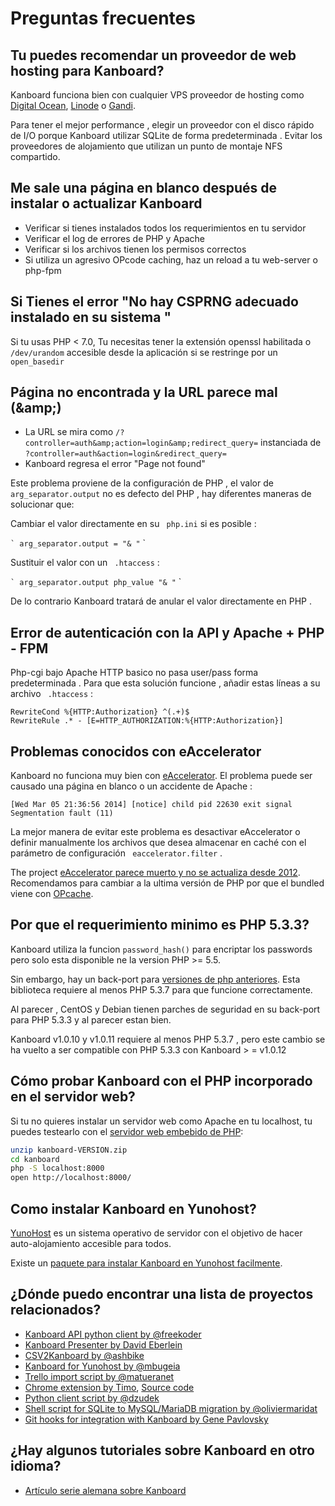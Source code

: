 Preguntas frecuentes
==========================

Tu puedes recomendar un proveedor de web hosting para Kanboard?
---------------------------------------------------------------

Kanboard funciona bien con cualquier VPS proveedor de hosting como [Digital Ocean](https://www.digitalocean.com/?refcode=4b541f47aae4),
[Linode](https://www.linode.com/?r=4e381ac8a61116f40c60dc7438acc719610d8b11) o [Gandi](https://www.gandi.net/).

Para tener el mejor performance , elegir un proveedor con el disco rápido de I/O porque Kanboard utilizar SQLite de forma predeterminada .
Evitar los proveedores de alojamiento que utilizan un punto de montaje NFS compartido.


Me sale una página en blanco después de instalar o actualizar Kanboard
----------------------------------------------------------------------

- Verificar si tienes instalados todos los requerimientos en tu servidor
- Verificar el log de errores de PHP y Apache
- Verificar si los archivos tienen los permisos correctos
- Si utiliza un agresivo OPcode caching, haz un reload a tu  web-server o php-fpm


Si Tienes el error "No hay CSPRNG adecuado instalado en su sistema "
-----------------------------------------------------------------------

Si tu usas PHP < 7.0, Tu necesitas tener la extensión openssl habilitada o `/dev/urandom`  accesible desde la aplicación si se
restringe por un `open_basedir` 


Página no encontrada y la URL parece mal (&amp;amp;)
--------------------------------------------------

- La URL se mira como `/?controller=auth&amp;action=login&amp;redirect_query=` instanciada de `?controller=auth&action=login&redirect_query=`
- Kanboard regresa el error "Page not found"

Este problema proviene de la configuración de PHP , el valor de ` arg_separator.output` no es defecto del PHP , hay diferentes maneras de solucionar que:

Cambiar el valor directamente en su ` php.ini` si es posible :

`` `
arg_separator.output = "& "
`` `

Sustituir el valor con un ` .htaccess` :

`` `
arg_separator.output php_value "& "
`` `

De lo contrario Kanboard tratará de anular el valor directamente en PHP .


Error de autenticación con la API y Apache + PHP - FPM
--------------------------------------------------------

Php-cgi bajo Apache HTTP basico no pasa user/pass forma predeterminada .
Para que esta solución funcione , añadir estas líneas a su archivo ` .htaccess` :

```
RewriteCond %{HTTP:Authorization} ^(.+)$
RewriteRule .* - [E=HTTP_AUTHORIZATION:%{HTTP:Authorization}]
```


Problemas conocidos con eAccelerator
------------------------------

Kanboard no funciona muy bien con [eAccelerator](http://eaccelerator.net).
El problema puede ser causado una página en blanco o un accidente de Apache :

```
[Wed Mar 05 21:36:56 2014] [notice] child pid 22630 exit signal Segmentation fault (11)
```

La mejor manera de evitar este problema es desactivar eAccelerator o definir manualmente los archivos que desea almacenar en caché con el parámetro de configuración ` eaccelerator.filter` .

The project [eAccelerator parece muerto y no se actualiza desde 2012](https://github.com/eaccelerator/eaccelerator/commits/master).
Recomendamos para cambiar a la ultima versión de PHP por que el bundled viene con [OPcache](http://php.net/manual/en/intro.opcache.php).


Por que el requerimiento minimo es PHP 5.3.3?
-----------------------------------------

Kanboard utiliza la funcion `password_hash()` para encriptar los passwords pero solo esta disponible ne la version PHP >= 5.5.

Sin embargo, hay un back-port para [versiones de php anteriores](https://github.com/ircmaxell/password_compat#requirements).
Esta biblioteca requiere al menos PHP 5.3.7 para que funcione correctamente.

Al parecer , CentOS y Debian tienen parches de seguridad en su back-port para PHP 5.3.3 y al parecer estan  bien.

Kanboard v1.0.10 y v1.0.11 requiere al menos PHP 5.3.7 , pero este cambio se ha vuelto a ser compatible con PHP 5.3.3 con Kanboard > = v1.0.12


Cómo probar Kanboard con el PHP incorporado en el servidor web?
---------------------------------------------------------------

Si tu no quieres instalar un servidor web como Apache en tu localhost, tu puedes testearlo con el [servidor web embebido de PHP](http://www.php.net/manual/en/features.commandline.webserver.php):

```bash
unzip kanboard-VERSION.zip
cd kanboard
php -S localhost:8000
open http://localhost:8000/
```


Como instalar Kanboard en Yunohost?
------------------------------------

[YunoHost](https://yunohost.org/) es un sistema operativo de servidor con el objetivo de hacer auto-alojamiento accesible para todos.

Existe un [paquete para instalar Kanboard en Yunohost facilmente](https://github.com/mbugeia/kanboard_ynh).


¿Dónde puedo encontrar una lista de proyectos relacionados?
--------------------------------------------

- [Kanboard API python client by @freekoder](https://github.com/freekoder/kanboard-py)
- [Kanboard Presenter by David Eberlein](https://github.com/davideberlein/kanboard-presenter)
- [CSV2Kanboard by @ashbike](https://github.com/ashbike/csv2kanboard)
- [Kanboard for Yunohost by @mbugeia](https://github.com/mbugeia/kanboard_ynh)
- [Trello import script by @matueranet](https://github.com/matueranet/kanboard-import-trello)
- [Chrome extension by Timo](https://chrome.google.com/webstore/detail/kanboard-quickmenu/akjbeplnnihghabpgcfmfhfmifjljneh?utm_source=chrome-ntp-icon), [Source code](https://github.com/BlueTeck/kanboard_chrome_extension)
- [Python client script by @dzudek](https://gist.github.com/fguillot/84c70d4928eb1e0cb374)
- [Shell script for SQLite to MySQL/MariaDB migration by @oliviermaridat](https://github.com/oliviermaridat/kanboard-sqlite2mysql)
- [Git hooks for integration with Kanboard by Gene Pavlovsky](https://github.com/gene-pavlovsky/kanboard-git-hooks)


¿Hay algunos tutoriales sobre Kanboard en otro idioma?
-----------------------------------------------------------

- [Artículo serie alemana sobre Kanboard](http://demaya.de/wp/2014/07/kanboard-eine-jira-alternative-im-detail-installation/)
